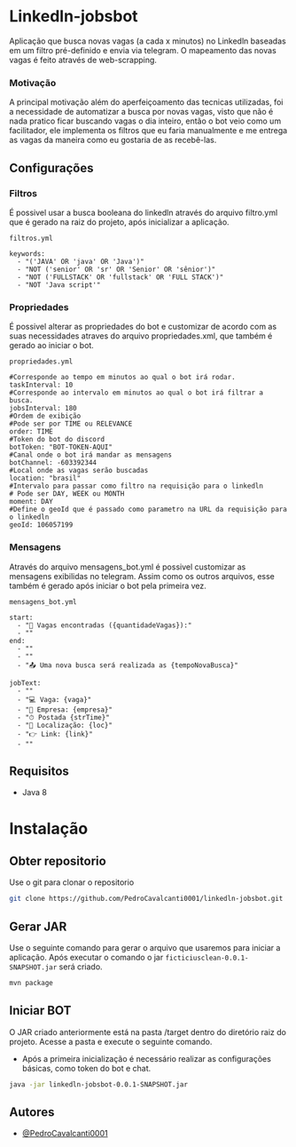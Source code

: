 
# Linkedln-jobsbot

Aplicação que busca novas vagas (a cada x minutos) no Linkedln baseadas em um filtro pré-definido e envia via telegram. O mapeamento das novas vagas é feito através de web-scrapping.


### Motivação

A principal motivação além do aperfeiçoamento das tecnicas utilizadas, foi a necessidade de automatizar a busca por novas vagas, visto que não é nada pratico ficar buscando vagas o dia inteiro, então o bot veio como um facilitador, ele implementa os filtros que eu faria manualmente e me entrega as vagas da maneira como eu gostaria de as recebê-las.

## Configurações

### Filtros

É possivel usar a busca booleana do linkedln através do arquivo filtro.yml que é gerado na raiz do projeto, após inicializar a aplicação.

`filtros.yml`
```
keywords:
  - "('JAVA' OR 'java' OR 'Java')"
  - "NOT ('senior' OR 'sr' OR 'Senior' OR 'sênior')"
  - "NOT ('FULLSTACK' OR 'fullstack' OR 'FULL STACK')"
  - "NOT 'Java script'"
```

### Propriedades

É possivel alterar as propriedades do bot e customizar de acordo com as suas necessidades atraves do arquivo propriedades.xml, que também é gerado ao iniciar o bot.

`propriedades.yml`
```
#Corresponde ao tempo em minutos ao qual o bot irá rodar.
taskInterval: 10
#Corresponde ao intervalo em minutos ao qual o bot irá filtrar a busca.
jobsInterval: 180
#Ordem de exibição
#Pode ser por TIME ou RELEVANCE
order: TIME
#Token do bot do discord
botToken: "BOT-TOKEN-AQUI"
#Canal onde o bot irá mandar as mensagens
botChannel: -603392344
#Local onde as vagas serão buscadas
location: "brasil"
#Intervalo para passar como filtro na requisição para o linkedln
# Pode ser DAY, WEEK ou MONTH
moment: DAY
#Define o geoId que é passado como parametro na URL da requisição para o linkedln
geoId: 106057199
```

### Mensagens

Através do arquivo mensagens_bot.yml é possivel customizar as mensagens exibilidas no telegram. Assim como os outros arquivos, esse também é gerado após iniciar o bot pela primeira vez.

`mensagens_bot.yml`
```
start:
  - "🔎 Vagas encontradas ({quantidadeVagas}):"
  - ""
end:
  - ""
  - ""
  - "📤 Uma nova busca será realizada as {tempoNovaBusca}"

jobText:
  - ""
  - "💻 Vaga: {vaga}"
  - "🏦 Empresa: {empresa}"
  - "⏱ Postada {strTime}"
  - "📌 Localização: {loc}"
  - "👉 Link: {link}"
  - ""
```

## Requisitos

- Java 8
# Instalação

## Obter repositorio
Use o git para clonar o repositorio

```bash
git clone https://github.com/PedroCavalcanti0001/linkedln-jobsbot.git
```
## Gerar JAR

Use o seguinte comando para gerar o arquivo que usaremos para iniciar a aplicação. Após executar o comando o jar `ficticiusclean-0.0.1-SNAPSHOT.jar` será criado.

```bash
mvn package
```



## Iniciar BOT

O JAR criado anteriormente está na pasta /target dentro do diretório raiz do projeto. Acesse a pasta 
e execute o seguinte comando.

* Após a primeira inicialização é necessário realizar as configurações básicas, como token do bot e chat.

```bash
java -jar linkedln-jobsbot-0.0.1-SNAPSHOT.jar
```

## Autores

- [@PedroCavalcanti0001](https://github.com/PedroCavalcanti0001)
